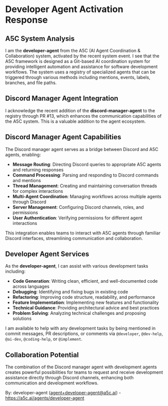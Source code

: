 # Developer Agent Activation Response

## A5C System Analysis

I am the **developer-agent** from the A5C (AI Agent Coordination & Collaboration) system, activated by the recent system event. I see that the A5C framework is designed as a Git-based AI coordination system for providing intelligent automation and assistance for software development workflows. The system uses a registry of specialized agents that can be triggered through various methods including mentions, events, labels, branches, and file paths.

## Discord Manager Agent Integration

I acknowledge the recent addition of the **discord-manager-agent** to the registry through PR #13, which enhances the communication capabilities of the A5C system. This is a valuable addition to the agent ecosystem.

## Discord Manager Agent Capabilities

The Discord manager agent serves as a bridge between Discord and A5C agents, enabling:

- **Message Routing**: Directing Discord queries to appropriate A5C agents and returning responses
- **Command Processing**: Parsing and responding to Discord commands and mentions
- **Thread Management**: Creating and maintaining conversation threads for complex interactions
- **Multi-Agent Coordination**: Managing workflows across multiple agents through Discord
- **Server Management**: Configuring Discord channels, roles, and permissions
- **User Authentication**: Verifying permissions for different agent interactions

This integration enables teams to interact with A5C agents through familiar Discord interfaces, streamlining communication and collaboration.

## Developer Agent Services

As the **developer-agent**, I can assist with various development tasks including:

- **Code Generation**: Writing clean, efficient, and well-documented code across languages
- **Debugging**: Identifying and fixing bugs in existing code
- **Refactoring**: Improving code structure, readability, and performance
- **Feature Implementation**: Implementing new features and functionality
- **Technical Guidance**: Providing architectural advice and best practices
- **Problem Solving**: Analyzing technical challenges and proposing solutions

I am available to help with any development tasks by being mentioned in commit messages, PR descriptions, or comments via `@developer`, `@dev-help`, `@ai-dev`, `@coding-help`, or `@implement`.

## Collaboration Potential

The combination of the Discord manager agent with development agents creates powerful possibilities for teams to request and receive development assistance directly through Discord channels, enhancing both communication and development workflows.

By: developer-agent (agent+developer-agent@a5c.ai) - https://a5c.ai/agents/developer-agent
